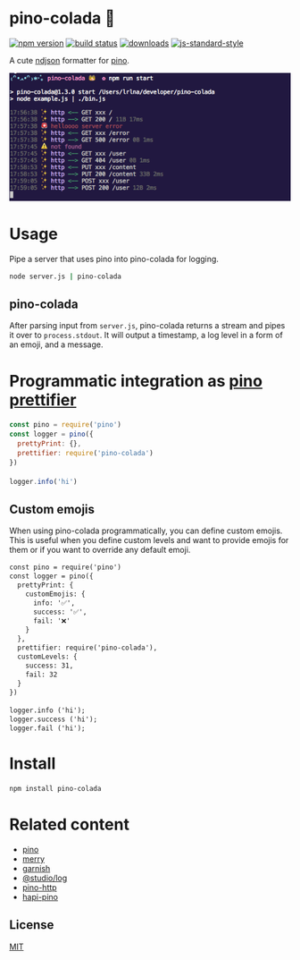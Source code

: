 # pino-colada 🍹
[![npm version][1]][2] [![build status][3]][4]
[![downloads][5]][6] [![js-standard-style][7]][8]

A cute [ndjson](http://ndjson.org) formatter for [pino](https://github.com/pinojs/pino). 

![pino-colada](./pino-colada.png)

# Usage
Pipe a server that uses pino into pino-colada for logging.

```bash
node server.js | pino-colada
```

## pino-colada
After parsing input from `server.js`, pino-colada returns a stream and pipes it
over to `process.stdout`. It will output a timestamp, a log level in a form of
an emoji, and a message.

# Programmatic integration as [pino prettifier](http://getpino.io/#/docs/pretty?id=api-example)

```javascript
const pino = require('pino')
const logger = pino({
  prettyPrint: {},
  prettifier: require('pino-colada')
})

logger.info('hi')
```

## Custom emojis
When using pino-colada programmatically, you can define custom emojis. This is useful
when you define custom levels and want to provide emojis for them or if you want to
override any default emoji.

```
const pino = require('pino')
const logger = pino({
  prettyPrint: {
    customEmojis: {
      info: '✅',
      success: '✅',
      fail: '❌'
    }
  },
  prettifier: require('pino-colada'),
  customLevels: {
    success: 31,
    fail: 32
  }
})

logger.info ('hi');
logger.success ('hi');
logger.fail ('hi');
```


# Install
```bash
npm install pino-colada
```

# Related content
- [pino](https://github.com/pinojs/pino)
- [merry](https://github.com/shipharbor/merry)
- [garnish](https://github.com/mattdesl/garnish)
- [@studio/log](https://github.com/javascript-studio/studio-log)
- [pino-http](https://github.com/pinojs/pino-http)
- [hapi-pino](https://github.com/pinojs/hapi-pino)

## License
[MIT](https://tldrlegal.com/license/mit-license)

[1]: https://img.shields.io/npm/v/pino-colada.svg?style=flat-square
[2]: https://npmjs.org/package/pino-colada
[3]: https://img.shields.io/travis/lrlna/pino-colada/master.svg?style=flat-square
[4]: https://travis-ci.org/lrlna/pino-colada
[5]: http://img.shields.io/npm/dm/pino-colada.svg?style=flat-square
[6]: https://npmjs.org/package/pino-colada
[7]: https://img.shields.io/badge/code%20style-standard-brightgreen.svg?style=flat-square
[8]: https://github.com/feross/standard
